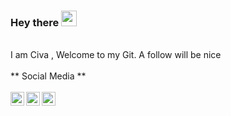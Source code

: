 ### Hey there <img src="https://media.giphy.com/media/hvRJCLFzcasrR4ia7z/giphy.gif" width="25px">
<br/>
I am Civa , Welcome to my Git. A follow will be nice
<br/>
<br/>
** Social Media **
<br/>
<br/>
<a href="https://twitter.com/cryptociva">
  <img align="left" alt="Civa's | Twitter" width="22px" src="https://image.flaticon.com/icons/png/128/733/733579.png" />
</a>
<a href="https://wa.me/12524653187">
  <img align="left" alt="Civa's Whatsapp" width="22px" src="https://image.flaticon.com/icons/png/128/2504/2504957.png" />
</a>
<a href="https://t.me/cryptociva">
  <img align="left" alt="Civa's Telegram" width="22px" src="https://image.flaticon.com/icons/png/128/906/906377.png" />
</a>
<br/>
<br/>
